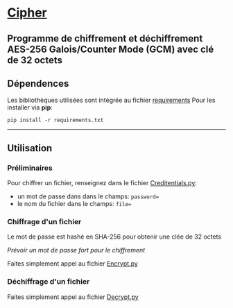 # [Cipher](https://github.com/Laurent-Andrieu/Cipher)
Programme de chiffrement et déchiffrement AES-256 Galois/Counter Mode (GCM) avec clé de 32 octets
---
## Dépendences
Les bibliothèques utilisées sont intégrée au fichier [requirements](https://github.com/Laurent-Andrieu/Cipher/blob/master/requirements.txt)
Pour les installer via **pip**:

`pip install -r requirements.txt`


---
## Utilisation
### Préliminaires
Pour chiffrer un fichier, renseignez dans le fichier [Creditentials.py](https://github.com/Laurent-Andrieu/Cipher/blob/master/Creditentials.py):
* un mot de passe dans dans le champs: `password=` 
* le nom du fichier dans le champs: `file=`


### Chiffrage d'un fichier

Le mot de passe est hashé en SHA-256 pour obtenir une clée de 32 octets

_Prévoir un mot de passe fort pour le chiffrement_

Faites simplement appel au fichier [Encrypt.py](https://github.com/Laurent-Andrieu/Cipher/blob/master/Encrypt.py)


### Déchiffrage d'un fichier

Faites simplement appel au fichier [Decrypt.py](https://github.com/Laurent-Andrieu/Cipher/blob/master/Decrypt.py)
